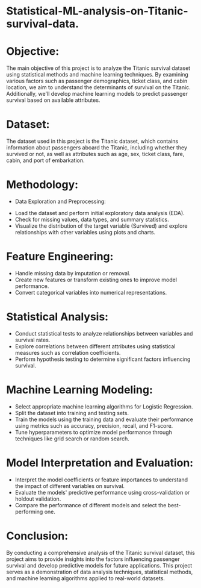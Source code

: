 # Statistical-ML-analysis-on-Titanic-survival-data.

# Objective:
The main objective of this project is to analyze the Titanic survival dataset using statistical methods and machine learning techniques. By examining various factors such as passenger demographics, ticket class, and cabin location, we aim to understand the determinants of survival on the Titanic. Additionally, we'll develop machine learning models to predict passenger survival based on available attributes.

# Dataset:
The dataset used in this project is the Titanic dataset, which contains information about passengers aboard the Titanic, including whether they survived or not, as well as attributes such as age, sex, ticket class, fare, cabin, and port of embarkation.

# Methodology:
* Data Exploration and Preprocessing:

- Load the dataset and perform initial exploratory data analysis (EDA).
- Check for missing values, data types, and summary statistics.
- Visualize the distribution of the target variable (Survived) and explore relationships with other variables using plots and charts.

# Feature Engineering:

* Handle missing data by imputation or removal.
* Create new features or transform existing ones to improve model performance.
* Convert categorical variables into numerical representations.

# Statistical Analysis:

* Conduct statistical tests to analyze relationships between variables and survival rates.
* Explore correlations between different attributes using statistical measures such as correlation coefficients.
* Perform hypothesis testing to determine significant factors influencing survival.

# Machine Learning Modeling:

- Select appropriate machine learning algorithms for Logistic Regression.
- Split the dataset into training and testing sets.
- Train the models using the training data and evaluate their performance using metrics such as accuracy, precision, recall, and F1-score.
- Tune hyperparameters to optimize model performance through techniques like grid search or random search.

# Model Interpretation and Evaluation:

- Interpret the model coefficients or feature importances to understand the impact of different variables on survival.
- Evaluate the models' predictive performance using cross-validation or holdout validation.
- Compare the performance of different models and select the best-performing one.

# Conclusion:
By conducting a comprehensive analysis of the Titanic survival dataset, this project aims to provide insights into the factors influencing passenger survival and develop predictive models for future applications. This project serves as a demonstration of data analysis techniques, statistical methods, and machine learning algorithms applied to real-world datasets.

